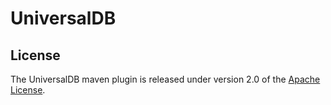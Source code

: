 
# UniversalDB



## License

The UniversalDB maven plugin is released under version 2.0 of the [Apache License](https://www.apache.org/licenses/LICENSE-2.0).
